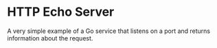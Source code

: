 # HTTP Echo Server

A very simple example of a Go service that listens on a port and returns information about the request.